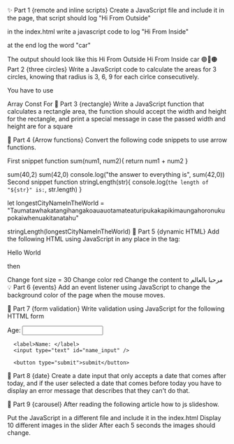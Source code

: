 ✨ Part 1 {remote and inline scripts}
Create a JavaScript file and include it in the page, that script should log "Hi From Outside"

in the index.html write a javascript code to log "Hi From Inside"

at the end log the word "car"

The output should look like this
Hi From Outside
Hi From Inside
car
🟣🔵🟠 Part 2 {three circles}
Write a JavaScript code to calculate the areas for 3 circles, knowing that radius is 3, 6, 9 for each cirlce consecutively.

You have to use

Array
Const
For
📰 Part 3 {rectangle}
Write a JavaScript function that calculates a rectangle area, the function should accept the width and height for the rectangle, and print a special message in case the passed width and height are for a square

🏹 Part 4 {Arrow functions}
Convert the following code snippets to use arrow functions.

First snippet
function sum(num1, num2){
    return num1 + num2
}

sum(40,2)
sum(42,0)
console.log("the answer to everything is", sum(42,0))
Second snippet
function stringLength(str){
    console.log(`the length of "${str}" is:`, str.length)
}

let longestCityNameInTheWorld = "Taumatawhakatangihangakoauauotamateaturipukakapikimaungahoronukupokaiwhenuakitanatahu"

stringLength(longestCityNameInTheWorld)
📃 Part 5 {dynamic HTML}
Add the following HTML using JavaScript in any place in the <body> tag:

<p id="my_paragraph">Hello World</p>
then

Change font size = 30
Change color red
Change the content to مرحبا بالعالم
💡 Part 6 {events}
Add an event listener using JavaScript to change the background color of the page when the mouse moves.

🥡 Part 7 {form validation}
Write validation using JavaScript for the following HTTML form

<form id="my_form" action="submit.php">
      <label>Age: </label>
      <input type="text" id="age_input" />

      <label>Name: </label>
      <input type="text" id="name_input" />

      <button type="submit">submit</button>
</form>
📅 Part 8 {date}
Create a date input that only accepts a date that comes after today, and if the user selected a date that comes before today you have to display an error message that describes that they can't do that.

🎠 Part 9 {carousel}
After reading the following article how to js slideshow.

Put the JavaScript in a different file and include it in the index.html
Display 10 different images in the slider
After each 5 seconds the images should change.